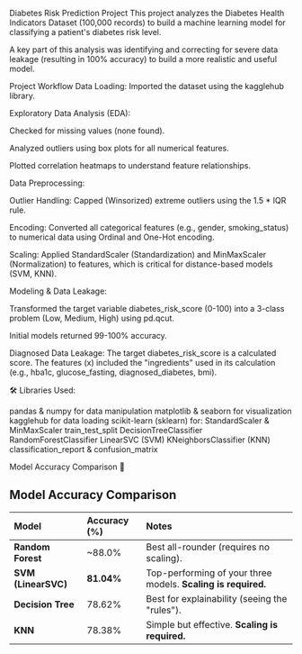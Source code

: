 Diabetes Risk Prediction Project
This project analyzes the Diabetes Health Indicators Dataset (100,000 records) to build a machine learning model for classifying a patient's diabetes risk level.

A key part of this analysis was identifying and correcting for severe data leakage (resulting in 100% accuracy) to build a more realistic and useful model.

Project Workflow
Data Loading: Imported the dataset using the kagglehub library.

Exploratory Data Analysis (EDA):

Checked for missing values (none found).

Analyzed outliers using box plots for all numerical features.

Plotted correlation heatmaps to understand feature relationships.

Data Preprocessing:

Outlier Handling: Capped (Winsorized) extreme outliers using the 1.5 * IQR rule.

Encoding: Converted all categorical features (e.g., gender, smoking_status) to numerical data using Ordinal and One-Hot encoding.

Scaling: Applied StandardScaler (Standardization) and MinMaxScaler (Normalization) to features, which is critical for distance-based models (SVM, KNN).

Modeling & Data Leakage:

Transformed the target variable diabetes_risk_score (0-100) into a 3-class problem (Low, Medium, High) using pd.qcut.

Initial models returned 99-100% accuracy.

Diagnosed Data Leakage: The target diabetes_risk_score is a calculated score. The features (x) included the "ingredients" used in its calculation (e.g., hba1c, glucose_fasting, diagnosed_diabetes, bmi).

🛠️ Libraries Used:

pandas & numpy for data manipulation
matplotlib & seaborn for visualization
kagglehub for data loading
scikit-learn (sklearn) for:
StandardScaler & MinMaxScaler
train_test_split
DecisionTreeClassifier
RandomForestClassifier
LinearSVC (SVM)
KNeighborsClassifier (KNN)
classification_report & confusion_matrix

Model Accuracy Comparison 🎯
##  Model Accuracy Comparison

| Model | Accuracy (%) | Notes |
| :--- | :--- | :--- |
| **Random Forest** | ~88.0% | Best all-rounder (requires no scaling). |
| **SVM (LinearSVC)** | **81.04%** | Top-performing of your three models. **Scaling is required.** |
| **Decision Tree** | 78.62% | Best for explainability (seeing the "rules"). |
| **KNN** | 78.38% | Simple but effective. **Scaling is required.** |
